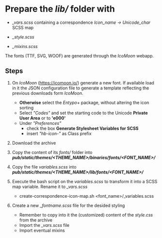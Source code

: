 # Prepare the _lib/_ folder with

* _\_vars.scss_ containing a correspondence _Icon\_name -> Unicode\_char_ SCSS map

* _\_style.scss_

* _\_mixins.scss_

The fonts (TTF, SVG, WOOF) are generated through the _IcoMoon_ webapp.

## Steps

1. On _IcoMoon_ (https://icomoon.io/) generate a new font.
If available load in it the JSON configuration file to generate a template reflecting the previous downloads form _IcoMoon_.
    * **Otherwise** select the *Entypo+* package, without altering the icon sorting
    * Select *"Codes"* and set the starting code to the Unicode **Private User Area** or to **'e000'**
    * Under *"Preferences"*
        * check the box **Generate Stylesheet Variables for SCSS**
        * insert _"hb-icon-"_ as Class prefix

2. Download the archive

3. Copy the content of its _fonts/_ folder into **_pub/static/themes/<THEME\_NAME>/binaries/fonts/<FONT\_NAME>/_**
4. Copy the file _variables.scss_ into **_pub/static/themes/<THEME\_NAME>/lib/fonts/<FONT\_NAME>/_**

5. Execute the bash script on the _variables.scss_ to transform it into a SCSS map variable. Rename it to _\_vars.scss_
    * create-correspondence-icon-map.sh <font_name>/_variables.scss

6. Create a new *_fontname.scss* file for the desided styling
    * Remember to copy into it the (customized) content of the *style.css* from the archive 
    * Import the *_vars.scss* file
    * Import eventual mixins
